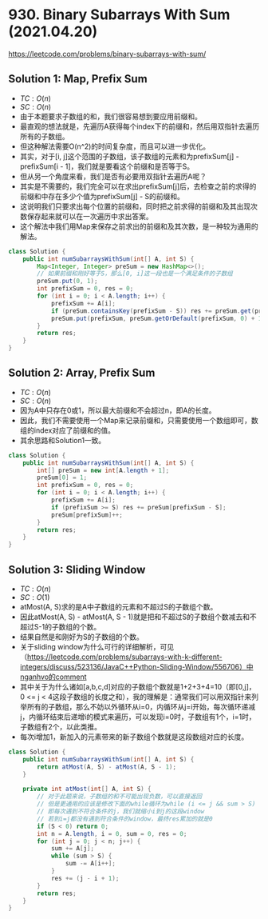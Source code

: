 # 930. Binary Subarrays With Sum (2021.04.20)

https://leetcode.com/problems/binary-subarrays-with-sum/

## Solution 1: Map, Prefix Sum

- $TC:O(n)$
- $SC:O(n)$
- 由于本题要求子数组的和，我们很容易想到要应用前缀和。
- 最直观的想法就是，先遍历A获得每个index下的前缀和，然后用双指针去遍历所有的子数组。
- 但这种解法需要O(n^2)的时间复杂度，而且可以进一步优化。
- 其实，对于[i, j]这个范围的子数组，该子数组的元素和为prefixSum[j] - prefixSum[i - 1]，我们就是要看这个前缀和是否等于S。
- 但从另一个角度来看，我们是否有必要用双指针去遍历A呢？
- 其实是不需要的，我们完全可以在求出prefixSum[j]后，去检查之前的求得的前缀和中存在多少个值为prefixSum[j] - S的前缀和。
- 这说明我们只要求出每个位置的前缀和，同时把之前求得的前缀和及其出现次数保存起来就可以在一次遍历中求出答案。
- 这个解法中我们用Map来保存之前求出的前缀和及其次数，是一种较为通用的解法。

```java
class Solution {
    public int numSubarraysWithSum(int[] A, int S) {
        Map<Integer, Integer> preSum = new HashMap<>();
        // 如果前缀和刚好等于S，那么[0, i]这一段也是一个满足条件的子数组
        preSum.put(0, 1);
        int prefixSum = 0, res = 0;
        for (int i = 0; i < A.length; i++) {
            prefixSum += A[i];
            if (preSum.containsKey(prefixSum - S)) res += preSum.get(prefixSum - S);
            preSum.put(prefixSum, preSum.getOrDefault(prefixSum, 0) + 1);
        }
        return res;
    }
}
```

## Solution 2: Array, Prefix Sum

- $TC:O(n)$
- $SC:O(n)$
- 因为A中只存在0或1，所以最大前缀和不会超过n，即A的长度。
- 因此，我们不需要使用一个Map来记录前缀和，只需要使用一个数组即可，数组的index对应了前缀和的值。
- 其余思路和Solution1一致。

```java
class Solution {
    public int numSubarraysWithSum(int[] A, int S) {
        int[] preSum = new int[A.length + 1];
        preSum[0] = 1;
        int prefixSum = 0, res = 0;
        for (int i = 0; i < A.length; i++) {
            prefixSum += A[i];
            if (prefixSum >= S) res += preSum[prefixSum - S];
            preSum[prefixSum]++;
        }
        return res;
    }
}
```

## Solution 3: Sliding Window

- $TC:O(n)$
- $SC:O(1)$
- atMost(A, S)求的是A中子数组的元素和不超过S的子数组个数。
- 因此atMost(A, S) - atMost(A, S - 1)就是把和不超过S的子数组个数减去和不超过S-1的子数组的个数。
- 结果自然是和刚好为S的子数组的个数。
- 关于sliding window为什么可行的详细解析，可见（https://leetcode.com/problems/subarrays-with-k-different-integers/discuss/523136/JavaC++Python-Sliding-Window/556706）中nganhvo的comment
- 其中关于为什么诸如[a,b,c,d]对应的子数组个数就是1+2+3+4=10（即[0,j]，0 <= j < 4这段子数组的长度之和），我的理解是：通常我们可以用双指针来列举所有的子数组，那么不妨以外循环从i=0，内循环从j=i开始，每次循环递减j，内循环结束后递增i的模式来遍历，可以发现i=0时，子数组有1个，i=1时，子数组有2个，以此类推。
- 每次i增加1，新加入的元素带来的新子数组个数就是这段数组对应的长度。

```java
class Solution {
    public int numSubarraysWithSum(int[] A, int S) {
        return atMost(A, S) - atMost(A, S - 1);
    }
    
    private int atMost(int[] A, int S) {
        // 对于此题来说，子数组的和不可能出现负数，可以直接返回
        // 但是更通用的应该是修改下面的while循环为while (i <= j && sum > S)
        // 即每次遇到不符合条件的j，我们就缩小i到j的这段window
        // 若到i=j都没有遇到符合条件的window，最终res累加的就是0
        if (S < 0) return 0;
        int n = A.length, i = 0, sum = 0, res = 0;
        for (int j = 0; j < n; j++) {
            sum += A[j];
            while (sum > S) {
                sum -= A[i++];
            }
            res += (j - i + 1);
        }
        return res;
    }
}
```